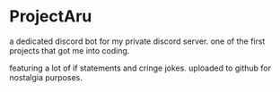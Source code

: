 # ProjectAru
a dedicated discord bot for my private discord server.
one of the first projects that got me into coding.

featuring a lot of if statements and cringe jokes.
uploaded to github for nostalgia purposes.
